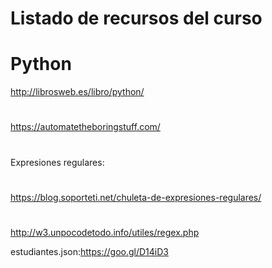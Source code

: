 # Listado de recursos del curso

# Python
http://librosweb.es/libro/python/
#
https://automatetheboringstuff.com/
#
Expresiones regulares:
#
https://blog.soporteti.net/chuleta-de-expresiones-regulares/
#
http://w3.unpocodetodo.info/utiles/regex.php

estudiantes.json:https://goo.gl/D14iD3
